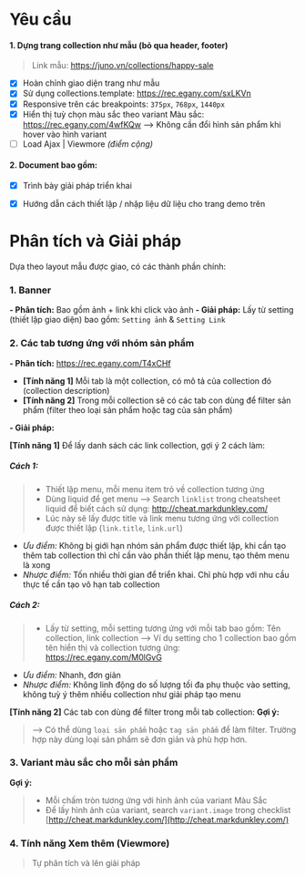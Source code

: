 # Yêu cầu

#### 1. Dựng trang collection như mẫu (bỏ qua header, footer)
> Link mẫu: https://juno.vn/collections/happy-sale
- [x] Hoàn chỉnh giao diện trang như mẫu
 - [x] Sử dụng collections.template: https://rec.egany.com/sxLKVn
 - [x] Responsive trên các breakpoints: `375px`, `768px`, `1440px`
 - [x] Hiển thị tuỳ chọn màu sắc theo variant Màu sắc: https://rec.egany.com/4wfKQw
--> Không cần đổi hình sản phẩm khi hover vào hình variant
 - [ ] Load Ajax | Viewmore *(điểm cộng)*

#### 2. Document bao gồm:
- [x] Trình bày giải pháp triển khai
- [x] Hướng dẫn cách thiết lập / nhập liệu dữ liệu cho trang demo trên


# Phân tích và Giải pháp 
Dựa theo layout mẫu được giao, có các thành phần chính:
### 1. Banner
**- Phân tích:** Bao gồm ảnh + link khi click vào ảnh
**- Giải pháp:** Lấy từ setting (thiết lập giao diện) bao gồm: `Setting ảnh` & `Setting Link`

### 2. Các tab tương ứng với nhóm sản phẩm
**- Phân tích:** https://rec.egany.com/T4xCHf

 - **[Tính năng 1]** Mỗi tab là một collection, có mô tả của collection đó (collection description)
 - **[Tính năng 2]** Trong mỗi collection sẽ có các tab con dùng để filter sản phẩm (filter theo loại sản phẩm hoặc tag của sản phẩm)

**- Giải pháp:**

**[Tính năng 1]** Để lấy danh sách các link collection, gợi ý 2 cách làm:
 ##### **Cách 1:**
> - Thiết lập menu, mỗi menu item trỏ về collection tương ứng
> - Dùng liquid để get menu
--> Search `linklist` trong cheatsheet liquid để biết cách sử dụng: http://cheat.markdunkley.com/
> - Lúc này sẽ lấy được title và link menu tương ứng với collection được thiết lập (`link.title`, `link.url`)

- *Ưu điểm:* Không bị giới hạn nhóm sản phẩm được thiết lập, khi cần tạo thêm tab collection thì chỉ cần vào phần thiết lập menu, tạo thêm menu là xong
- *Nhược điểm:* Tốn nhiều thời gian để triển khai. Chỉ phù hợp với nhu cầu thực tế cần tạo vô hạn tab collection

 ##### **Cách 2:**
 > - Lấy từ setting, mỗi setting tương ứng với mỗi tab bao gồm: Tên collection, link collection
 > --> Ví dụ setting cho 1 collection bao gồm tên hiển thị và collection tương ứng: https://rec.egany.com/M0lGvG

- *Ưu điểm:* Nhanh, đơn giản
- *Nhược điểm:* Không linh động do số lượng tối đa phụ thuộc vào setting, không tuỳ ý thêm nhiều collection như giải pháp tạo menu

**[Tính năng 2]** Các tab con dùng để filter trong mỗi tab collection:
**Gợi ý:** 
> --> Có thể dùng `loại sản phẩm` hoặc `tag sản phẩm` để làm filter. Trường hợp này dùng loại sản phẩm sẽ đơn giản và phù hợp hơn.

### 3. Variant màu sắc cho mỗi sản phẩm
**Gợi ý:** 
> - Mỗi chấm tròn tương ứng với hình ảnh của variant Màu Sắc
> - Để lấy hình ảnh của variant, search `variant.image` trong checklist [http://cheat.markdunkley.com/](http://cheat.markdunkley.com/)

### 4. Tính năng Xem thêm (Viewmore) 
> Tự phân tích và lên giải pháp 
